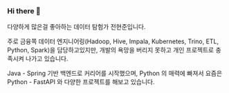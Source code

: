 ### Hi there 👋

다양하게 많은걸 좋아하는 데이터 탐험가 전현준입니다.

주로 금융쪽 데이터 엔지니어링(Hadoop, Hive, Impala, Kubernetes, Trino, ETL, Python, Spark)을 담당하고있지만, 
개발의 욕망을 버리지 못하고 개인 프로젝트로 충족시켜 나가고 있습니다.

Java - Spring 기반 백엔드로 커리어를 시작했으며, 
Python 의 매력에 빠져서 요즘은 Python - FastAPI 와 다양한 프로젝트를 해보고 있습니다.


<!--
**HyunjunJeon/HyunjunJeon** is a ✨ _special_ ✨ repository because its `README.md` (this file) appears on your GitHub profile.

Here are some ideas to get you started:

- 🔭 I’m currently working on ...
- 🌱 I’m currently learning ...
- 👯 I’m looking to collaborate on ...
- 🤔 I’m looking for help with ...
- 💬 Ask me about ...
- 📫 How to reach me: ...
- 😄 Pronouns: ...
- ⚡ Fun fact: ...
-->
